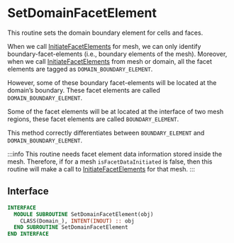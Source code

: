 # SetDomainFacetElement

This routine sets the domain boundary element for cells and faces.

When we call [InitiateFacetElements](../Mesh/InitiateFacetElements.md) for mesh, we can only identify boundary-facet-elements (i.e., boundary elements of the mesh). Moreover, when we call [InitiateFacetElements](../Mesh/InitiateFacetElements.md) from mesh or domain, all the facet elements are tagged as `DOMAIN_BOUNDARY_ELEMENT`.

However, some of these boundary facet-elements will be located at the domain’s boundary. These facet elements are called `DOMAIN_BOUNDARY_ELEMENT`.

Some of the facet elements will be at located at the interface of two mesh regions, these facet elements are called `BOUNDARY_ELEMENT`.

This method correctly differentiates between `BOUNDARY_ELEMENT` and `DOMAIN_BOUNDARY_ELEMENT`.

:::info
This routine needs facet element data information stored inside the mesh. Therefore, if for a mesh `isFacetDataInitiated` is false, then this routine will make a call to [InitiateFacetElements](../Mesh/InitiateFacetElements.md) for that mesh.
:::

## Interface

```fortran
INTERFACE
  MODULE SUBROUTINE SetDomainFacetElement(obj)
    CLASS(Domain_), INTENT(INOUT) :: obj
  END SUBROUTINE SetDomainFacetElement
END INTERFACE
```
